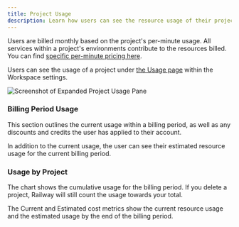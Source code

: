 ```yaml
---
title: Project Usage
description: Learn how users can see the resource usage of their projects.
---
```


Users are billed monthly based on the project's per-minute usage. All services within a project's environments contribute to the resources billed. You can find [specific per-minute pricing here](/reference/pricing/plans#resource-usage-pricing).

Users can see the usage of a project under <a href="https://railway.com/workspace/usage" target="_blank">the Usage page</a> within the Workspace settings.

<Image src="https://res.cloudinary.com/railway/image/upload/v1631917786/docs/project-usage_gd43fq.png"
alt="Screenshot of Expanded Project Usage Pane"
layout="intrinsic"
width={491} height={286} quality={80} />

### Billing Period Usage

This section outlines the current usage within a billing period, as well as any discounts and credits the user has applied to their account.

In addition to the current usage, the user can see their estimated resource usage for the current billing period.

### Usage by Project

The chart shows the cumulative usage for the billing period. If you delete a project, Railway will still count the usage towards your total.

The Current and Estimated cost metrics show the current resource usage and the estimated usage by the end of the billing period.
